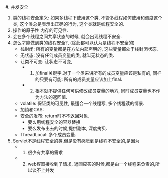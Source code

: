 #. 并发安全
1. 类的线程安全定义: 如果多线程下使用这个类, 不管多线程如何使用和调度这个类, 这个类总是表示出正确的行为, 这个类就是线程安全的.
2. 操作的原子性 内存的可见性.
3. 会在多个线程之间共享状态的时候, 就会出现线程不安全.
4. 怎么才能做到类的线程安全?, (除此都可以认为是线程不安全的)
    - 栈封闭: 所有的变量都是在方法内部声明的, 这些变量都处于栈封闭状态.
    - 无状态: 没有任何成员变量的类, 就叫无状态的类.
    - 让类不可变: 让状态不可变,
        - 1. 加final关键字.对于一个类来讲所有的成员变量应该是私有的, 同样的只要有可能: 所有的成员变量应该加上final.
        - 2. 根本就不提供任何可供修改成员变量的地方, 同时成员变量也不作为方法的返回值.
    - volatile: 保证类的可见性, 最适合一个线程写, 多个线程读的情景.
    - 加锁和CAS:
    - 安全的发布: return时不不返回对象.
        - 要么用线程安全的容器替换
        - 要么发布出去的时候,提供副本, 深度拷贝.
    - ThreadLocal: 多个成员变量.
5. Servlet不是线程安全的类,但是没有感觉到是线程不安全的,是因为
    - 1. 很少有共享的需求
    - 2. web容器接收到了请求, 返回应答的时候,都是由一个线程来负责的,所以谈不上并发
